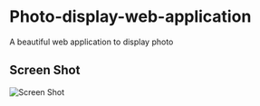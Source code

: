 # Photo-display-web-application
A beautiful web application to display photo

## Screen Shot
![Screen Shot](https://github.com/YH-G/Photo-display-web-application/blob/master/demo/demo.gif?raw=true)
